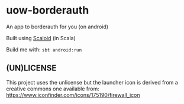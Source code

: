 # uow-borderauth

An app to borderauth for you (on android)

Built using [Scaloid](https://github.com/pocorall/scaloid) (in Scala)

Build me with: `sbt android:run`

## (UN)LICENSE

This project uses the unlicense but the launcher icon is derived from a creative commons one available from: https://www.iconfinder.com/icons/175190/firewall_icon
